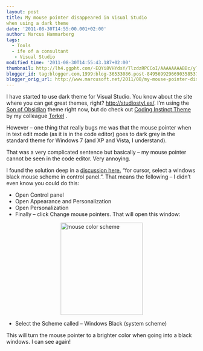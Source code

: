 ```yaml
---
layout: post
title: My mouse pointer disappeared in Visual Studio
when using a dark theme
date: '2011-08-30T14:55:00.001+02:00'
author: Marcus Hammarberg
tags:
  - Tools
  - ife of a consultant
   - Visual Studio
modified_time: '2011-08-30T14:55:43.187+02:00'
thumbnail: http://lh4.ggpht.com/-EQYi8VHYdsY/TlzdzRPCCoI/AAAAAAAABBc/yTVAO-CFSAw/s72-c/mouse%252520color%252520scheme_thumb%25255B2%25255D.jpg?imgmax=800
blogger_id: tag:blogger.com,1999:blog-36533086.post-8495699296690358537
blogger_orig_url: http://www.marcusoft.net/2011/08/my-mouse-pointer-disappeared-in-visual.html
---
```



I have started to use dark theme for Visual Studio. You know about the
site where you can get great themes, right? <http://studiostyl.es/>. I’m
using the [Son of
Obsidian](http://studiostyl.es/schemes/son-of-obsidian) theme right now,
but do check out [Coding Instinct
Theme](http://studiostyl.es/schemes/coding-instinct-theme) by my
colleague
<a href="http://www.codinginstinct.com" target="_blank">Torkel</a> .

However – one thing that really bugs me was that the mouse pointer when
in text edit mode (as it is in the code editor) goes to dark grey in the
standard theme for Windows 7 (and XP and Vista, I understand).

That was a very complicated sentence but basically – my mouse pointer
cannot be seen in the code editor. Very annoying.

I found the solution deep in a <a
href="http://weblogs.asp.net/infinitiesloop/archive/2006/08/06/Join-the-Dark-Side-of-Visual-Studio.aspx"
target="_blank">discussion here.</a> “for cursor, select a windows black
mouse scheme in control panel.”. That means the following – I didn’t
even know you could do this:

-   Open Control panel
-   Open Appearance and Personalization
-   Open Personalization
-   Finally – click Change mouse pointers. That will open this window:

[<img
src="http://lh4.ggpht.com/-EQYi8VHYdsY/TlzdzRPCCoI/AAAAAAAABBc/yTVAO-CFSAw/mouse%252520color%252520scheme_thumb%25255B2%25255D.jpg?imgmax=800"
title="mouse color scheme"
style="background-image: none; border-bottom: 0px; border-left: 0px; padding-left: 0px; padding-right: 0px; display: block; float: none; margin-left: auto; border-top: 0px; margin-right: auto; border-right: 0px; padding-top: 0px"
data-border="0" width="217" height="244" alt="mouse color scheme" />](http://lh4.ggpht.com/-ig5XHAUpXgc/TlzdyHpDVKI/AAAAAAAABBY/SMlq-8SJb0k/s1600-h/mouse%252520color%252520scheme%25255B4%25255D.jpg)

-   Select the Scheme called – Windows Black (system scheme)

This will turn the mouse pointer to a brighter color when going into a
black windows. I can see again!
